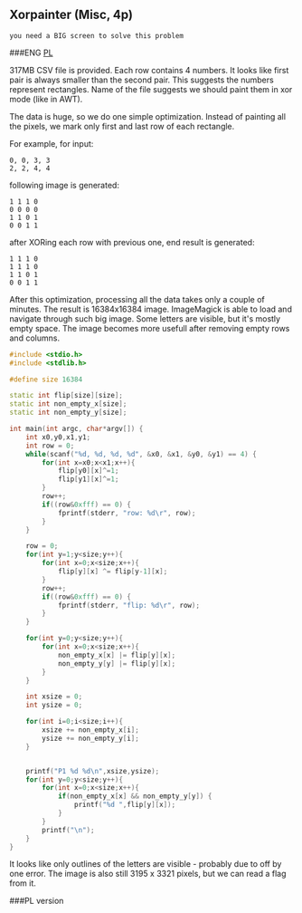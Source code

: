 ## Xorpainter (Misc, 4p)
	
	you need a BIG screen to solve this problem 
	
###ENG
[PL](#pl-version)

317MB CSV file is provided. Each row contains 4 numbers.
It looks like first pair is always smaller than the second pair.
This suggests the numbers represent rectangles.
Name of the file suggests we should paint them in xor mode (like in AWT).

The data is huge, so we do one simple optimization.
Instead of painting all the pixels, we mark only first and last row of each rectangle.

For example, for input:

	0, 0, 3, 3
	2, 2, 4, 4

following image is generated:

	1 1 1 0
	0 0 0 0
	1 1 0 1
	0 0 1 1

after XORing each row with previous one, end result is generated:

	1 1 1 0
	1 1 1 0
	1 1 0 1
	0 0 1 1

After this optimization, processing all the data takes only a couple of minutes.
The result is 16384x16384 image. ImageMagick is able to load and navigate through such big image.
Some letters are visible, but it's mostly empty space.
The image becomes more usefull after removing empty rows and columns.
```cpp
#include <stdio.h>
#include <stdlib.h>

#define size 16384

static int flip[size][size];
static int non_empty_x[size];
static int non_empty_y[size];

int main(int argc, char*argv[]) {
	int x0,y0,x1,y1;
	int row = 0;
	while(scanf("%d, %d, %d, %d", &x0, &x1, &y0, &y1) == 4) {
		for(int x=x0;x<x1;x++){
			flip[y0][x]^=1;
			flip[y1][x]^=1;
		}
		row++;
		if((row&0xfff) == 0) {
			fprintf(stderr, "row: %d\r", row);
		}
	}	

	row = 0;
	for(int y=1;y<size;y++){
		for(int x=0;x<size;x++){
			flip[y][x] ^= flip[y-1][x];
		}
		row++;
		if((row&0xfff) == 0) {
			fprintf(stderr, "flip: %d\r", row);
		}
	}

	for(int y=0;y<size;y++){
		for(int x=0;x<size;x++){
			non_empty_x[x] |= flip[y][x];
			non_empty_y[y] |= flip[y][x];
		}
	}

	int xsize = 0;
	int ysize = 0;

	for(int i=0;i<size;i++){
		xsize += non_empty_x[i];
		ysize += non_empty_y[i];
	}


	printf("P1 %d %d\n",xsize,ysize);
	for(int y=0;y<size;y++){
		for(int x=0;x<size;x++){
			if(non_empty_x[x] && non_empty_y[y]) {
				printf("%d ",flip[y][x]);
			}
		}
		printf("\n");
	}
}
```
It looks like only outlines of the letters are visible - probably due to off by one error.
The image is also still 3195 x 3321 pixels, but we can read a flag from it.

###PL version
